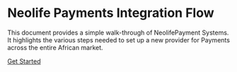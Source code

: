 

# Neolife Payments Integration Flow

This document provides a simple walk-through of NeolifePayment Systems. <br> It highlights the various steps needed to set up a new provider for Payments across the entire African market.<br> 



[Get Started](READme.md)

